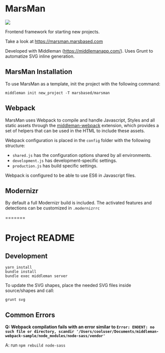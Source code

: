 # MarsMan

<a href="https://waffle.io/MarsBased/marsman"><img src="https://img.shields.io/badge/Waffle-marsman-blue.svg?colorB=78bdf2" /></a>

Frontend framework for starting new projects.

Take a look at https://marsman.marsbased.com

Developed with Middleman (https://middlemanapp.com/). Uses Grunt to automatize SVG inline generation.

## MarsMan Installation

To use MarsMan as a template, init the project with the following command:

```
middleman init new_project -T marsbased/marsman
```

## Webpack

MarsMan uses Webpack to compile and handle Javascript, Styles and all static assets through the [middleman-webpack](https://github.com/MarsBased/middleman-webpack) extension, which provides a set of helpers that can be used in the HTML to include these assets.

Webpack configuration is placed in the `config` folder with the following structure:
* `shared.js` has the configuration options shared by all environments.
* `development.js` has development-specific settings.
* `production.js` has build specific settings.

Webpack is configured to be able to use ES6 in Javascript files.

## Modernizr

By default a full Modernizr build is included. The activated features and detections can be customized in `.modernizrrc`

=======

# Project README

## Development

```
yarn install
bundle install
bundle exec middleman server
```

To update the SVG shapes, place the needed SVG files inside source/shapes and
call:

```
grunt svg
```

## Common Errors

**Q: Webpack compilation fails with an error similar to `Error: ENOENT: no such file or directory, scandir '/Users/cooluser/Documents/middleman-webpack-sample/node_modules/node-sass/vendor'`**

A: run `npm rebuild node-sass`

